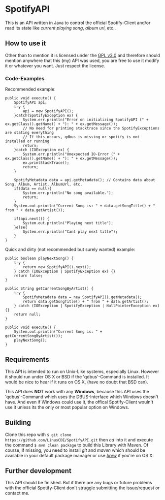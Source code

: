 # SpotifyAPI

This is an API written in Java to control the official Spotify-Client and/or read its state like *current playing song*, *album url*, etc..


## How to use it
Other than to mention it is licensed under the [GPL v3.0](https://www.gnu.org/licenses/gpl-3.0.de.html "License page") and 
therefore should mention anywhere that this (my) API was used, you are free to use it modify it or whatever you want. Just respect the 
license.


### Code-Examples
Recommended example:

    public void execute() {
        SpotifyAPI api;
        try {
            api = new SpotifyAPI();
        }catch(SpotifyException ex) {
            System.err.println("Error on initializing SpotifyAPI (" + ex.getClass().getName() + "): " + ex.getMessage());
            // No need for printing stacktrace since the SpotifyExceptions are stating everything
            // If this occurs, qdbus is missing or spotify is not installed or running
            return;
        }catch (IOException ex) {
            System.err.println("Unexpected IO-Error (" + ex.getClass().getName() + "): " + ex.getMessage());
            ex.printStackTrace();
            return;
        }
    
        SpotifyMetadata data = api.getMetadata(); // Contains data about Song, Album, Artist, AlbumUrl, etc.
        if(data == null){
            System.err.println("No song available.");
            return;
        }
        System.out.println("Current Song is: " + data.getSongTitle() + " from " + data.getArtist());
    
        if(api.next()) {
            System.out.println("Playing next title");
        }else{
            System.err.println("Cant play next title");
        }
    }

Quick and dirty (not recommended but surely wanted) example:

    public boolean playNextSong() {
        try {
            return new SpotifyAPI().next();
        } catch (IOException | SpotifyException ex) {}
        return false;
    }

    public String getCurrentSongByArtist() {
        try {
            SpotifyMetadata data = new SpotifyAPI().getMetadata();
            return data.getSongTitle() + " from " + data.getArtist();
        } catch (IOException | SpotifyException | NullPointerException ex) {}
        return null;
    }
    
    public void execute() {
        System.out.println("Current Song is: " + getCurrentSongByArtist());
        playNextSong();
    }


## Requirements
This API is intended to run on Unix-Like systems, especially Linux. However it should run under OS X or BSD if the 'qdbus'-Command is installed.
It would be nice to hear if it runs on OS X, (have no doubt that BSD can).

This API does **NOT** work with any **Windows**, because this API uses the 'qdbus'-Command which uses the DBUS-Interface which Windows doesn't have. And even if Windows could use it, the offical Spotify-Client wouln't use it unless its the only or most popular option on Windows.


## Building
Clone this repo with `$ git clone https://github.com/LinusCDE/SpotifyAPI.git` then *cd* into it and execute the command `$ mvn clean package` to build this Library with Maven.
Of course, if missing, you need to install *git* and *maven* which should be available in your default package manager or use [*brew*](https://brew.sh/) if you're on OS X.


## Further development
This API should be finished. But if there are any bugs or future problems with the official Spotify-Client don't struggle submitting the issue/request or contact me.
